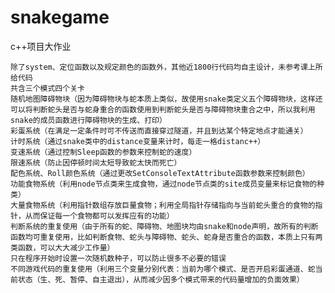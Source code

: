 # snakegame
c++项目大作业

	除了system、定位函数以及规定颜色的函数外，其他近1800行代码均自主设计，未参考课上所给代码
    共含三个模式四个关卡
	随机地图障碍物块（因为障碍物块与蛇本质上类似，故使用snake类定义五个障碍物块，这样还可以将判断蛇头是否与蛇身重合的函数使用到判断蛇头是否与障碍物块重合之中，所以我利用snake的成员函数进行障碍物块的生成、打印）
	彩蛋系统（在满足一定条件时可不传送而直接穿过隧道，并且到达某个特定地点才能通关）
	计时系统（通过snake类中的distance变量来计时，每走一格distanc++）
	变速系统（通过控制Sleep函数的参数来控制蛇的速度）
	限速系统（防止因停顿时间太短导致蛇太快而死亡）
	配色系统、Roll颜色系统（通过更改SetConsoleTextAttribute函数参数来控制颜色）
	功能食物系统（利用node节点类来生成食物，通过node节点类的site成员变量来标记食物的种类）
	大量食物系统（利用指针数组存放巨量食物；利用全局指针存储指向与当前蛇头重合的食物的指针，从而保证每一个食物都可以发挥应有的功能）
	判断系统的重复使用（由于所有的蛇、障碍物、地图块均由snake和node声明，故所有的判断函数均可重复使用，比如判断食物、蛇头与障碍物、蛇头、蛇身是否重合的函数，本质上只有两类函数，可以大大减少工作量）
	只在程序开始时设置一次随机数种子，可以防止很多不必要的错误
	不同游戏代码的重复使用（利用三个变量分别代表：当前为哪个模式、是否开启彩蛋通道、蛇当前状态（生、死、暂停、自主退出），从而减少因多个模式带来的代码量增加的负面效果）
